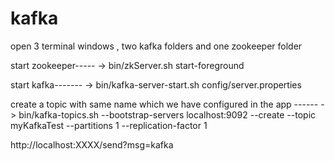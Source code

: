 # kafka

open 3 terminal windows , two kafka folders and one zookeeper folder

start zookeeper----- 
-> bin/zkServer.sh start-foreground

start kafka------- 
-> bin/kafka-server-start.sh config/server.properties

create a topic with same name which we have configured in the app ------
-> bin/kafka-topics.sh --bootstrap-servers localhost:9092 --create --topic myKafkaTest --partitions 1 --replication-factor 1

http://localhost:XXXX/send?msg=kafka
